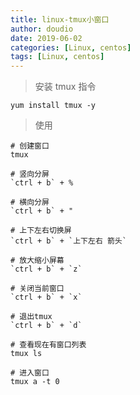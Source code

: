 ```yaml
---
title: linux-tmux小窗口
author: doudio
date: 2019-06-02
categories: [Linux, centos]
tags: [Linux, centos]
---
```


> 安装 tmux 指令

```shell
yum install tmux -y
```

> 使用

```shell
# 创建窗口
tmux

# 竖向分屏
`ctrl + b` + %

# 横向分屏
`ctrl + b` + "

# 上下左右切换屏
`ctrl + b` + `上下左右 箭头`

# 放大缩小屏幕
`ctrl + b` + `z`

# 关闭当前窗口
`ctrl + b` + `x`

# 退出tmux
`ctrl + b` + `d`

# 查看现在有窗口列表
tmux ls

# 进入窗口
tmux a -t 0
```